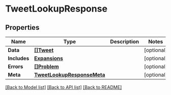 # TweetLookupResponse

## Properties

Name | Type | Description | Notes
------------ | ------------- | ------------- | -------------
**Data** | [**[]Tweet**](Tweet.md) |  | [optional] 
**Includes** | [**Expansions**](Expansions.md) |  | [optional] 
**Errors** | [**[]Problem**](Problem.md) |  | [optional] 
**Meta** | [**TweetLookupResponseMeta**](TweetLookupResponseMeta.md) |  | [optional] 

[[Back to Model list]](../README.md#documentation-for-models) [[Back to API list]](../README.md#documentation-for-api-endpoints) [[Back to README]](../README.md)


